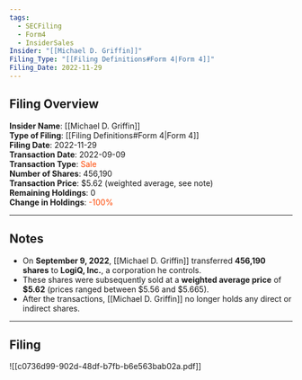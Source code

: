 ```yaml
---
tags:
  - SECFiling
  - Form4
  - InsiderSales
Insider: "[[Michael D. Griffin]]"
Filing_Type: "[[Filing Definitions#Form 4|Form 4]]"
Filing_Date: 2022-11-29
---
```


## Filing Overview

**Insider Name**: [[Michael D. Griffin]]  
**Type of Filing**: [[Filing Definitions#Form 4|Form 4]]  
**Filing Date**: 2022-11-29  
**Transaction Date**: 2022-09-09  
**Transaction Type**: <span style="color:orangered">Sale</span>  
**Number of Shares**: 456,190  
**Transaction Price**: $5.62 (weighted average, see note)  
**Remaining Holdings**: 0  
**Change in Holdings**: <span style="color:orangered">-100%</span>  

---

## Notes

- On **September 9, 2022**, [[Michael D. Griffin]] transferred **456,190 shares** to **LogiQ, Inc.**, a corporation he controls.  
- These shares were subsequently sold at a **weighted average price** of **$5.62** (prices ranged between $5.56 and $5.665).  
- After the transactions, [[Michael D. Griffin]] no longer holds any direct or indirect shares.  

---

## Filing

![[c0736d99-902d-48df-b7fb-b6e563bab02a.pdf]]

